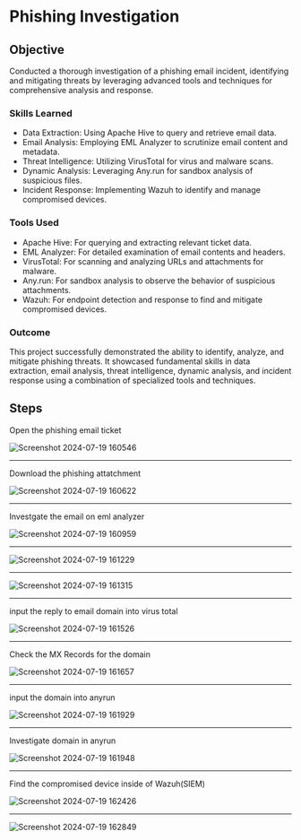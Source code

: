 # Phishing Investigation

## Objective

Conducted a thorough investigation of a phishing email incident, identifying and mitigating threats by leveraging advanced tools and techniques for comprehensive analysis and response.

### Skills Learned

- Data Extraction: Using Apache Hive to query and retrieve email data.
- Email Analysis: Employing EML Analyzer to scrutinize email content and metadata.
- Threat Intelligence: Utilizing VirusTotal for virus and malware scans.
- Dynamic Analysis: Leveraging Any.run for sandbox analysis of suspicious files.
- Incident Response: Implementing Wazuh to identify and manage compromised devices.

### Tools Used

- Apache Hive: For querying and extracting relevant ticket data.
- EML Analyzer: For detailed examination of email contents and headers.
- VirusTotal: For scanning and analyzing URLs and attachments for malware.
- Any.run: For sandbox analysis to observe the behavior of suspicious attachments.
- Wazuh: For endpoint detection and response to find and mitigate compromised devices.

### Outcome
This project successfully demonstrated the ability to identify, analyze, and mitigate phishing threats. It showcased fundamental skills in data extraction, email analysis, threat intelligence, dynamic analysis, and incident response using a combination of specialized tools and techniques.

## Steps

Open the phishing email ticket

![Screenshot 2024-07-19 160546](https://github.com/user-attachments/assets/a23eb3fa-7285-43c0-a46f-bfb096b69341)

-------------------------------------------------------------------------------------------------------

Download the phishing attatchment

![Screenshot 2024-07-19 160622](https://github.com/user-attachments/assets/b6bfe965-0b58-4e0d-8d70-fd7d0567f304)

-------------------------------------------------------------------------------------------------------

Investgate the email on eml analyzer 

![Screenshot 2024-07-19 160959](https://github.com/user-attachments/assets/7ef8c3e8-322e-4ba4-9203-b52b23a69311)

-------------------------------------------------------------------------------------------------------

![Screenshot 2024-07-19 161229](https://github.com/user-attachments/assets/ec0dece3-9577-4fa2-83ab-fe4e096c161c)

-------------------------------------------------------------------------------------------------------

![Screenshot 2024-07-19 161315](https://github.com/user-attachments/assets/62c35199-97b7-47b6-937f-46cc554c6808)

-------------------------------------------------------------------------------------------------------

input the reply to email domain into virus total

![Screenshot 2024-07-19 161526](https://github.com/user-attachments/assets/a60fddfe-38e8-448a-be7d-930cf2af4d2f)

-------------------------------------------------------------------------------------------------------

Check the MX Records for the domain

![Screenshot 2024-07-19 161657](https://github.com/user-attachments/assets/6921b89f-0930-4485-85d2-0cdb73e07040)

-------------------------------------------------------------------------------------------------------

input the domain into anyrun

![Screenshot 2024-07-19 161929](https://github.com/user-attachments/assets/d5e79f41-4330-4129-9cb3-b80fb7a9876b)

-------------------------------------------------------------------------------------------------------

Investigate domain in anyrun

![Screenshot 2024-07-19 161948](https://github.com/user-attachments/assets/c3ff1ac8-427d-4e4e-9ae7-1e2821043dec)

-------------------------------------------------------------------------------------------------------

Find the compromised device inside of Wazuh(SIEM)

![Screenshot 2024-07-19 162426](https://github.com/user-attachments/assets/1b544165-c87b-49e6-be20-1b504011f5a6)

-------------------------------------------------------------------------------------------------------

![Screenshot 2024-07-19 162849](https://github.com/user-attachments/assets/ba0f9c94-6c65-4494-bcb5-d4a322b17fac)
